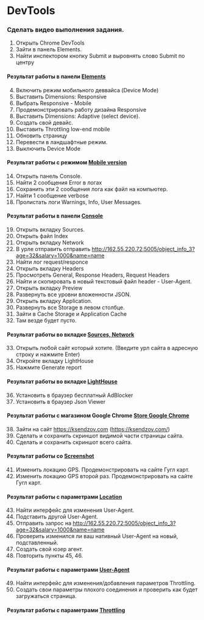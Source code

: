 # DevTools
### Сделать видео выполнения задания.

1.	Открыть Chrome DevTools
2.	Зайти в панель Elements.
3.	Найти инспектором кнопку Submit и выровнять слово Submit по центру  
#### Результат работы в панели [Elements](https://drive.google.com/file/d/196pEr7OXhII4pt5kRY8lgY-PV-z3ogL6/view?usp=sharing)
4.	Включить режим мобильного деввайса (Device Mode)
5.	Выставить Dimensions: Responsive
6.	Выбрать Responsive - Mobile
7.	Продемонстрировать работу дизайна Responsive
8.	Выставить Dimensions: Adaptive (select device).
9.	Создать свой девайс.
10.	Выставить Throttling low-end mobile
11.	Обновить страницу
12.	Перевести в ландшафтные режим.
13.	Выключить Device Mode
#### Результат работы с режимом [Mobile version](https://drive.google.com/file/d/1HQRoEHaEdyYHVbPm17wIUOMtP2bU7hif/view?usp=sharing)
14.	Открыть панель Console.
15.	Найти 2 сообщения Error в логах
16.	Сохранить эти 2 сообщения лога как файл на компьютер.
17.	Найти 1 сообщение verbose
18.	Пролистать логи Warnings, Info, User Messages.
#### Результат работы в панели [Console](https://drive.google.com/file/d/1ENT3dJ-bTkged5D-HwHU7Hnt-Ep-tM8a/view?usp=sharing)
19.	Открыть вкладку Sources.
20.	Открыть файл Index
21.	Открыть вкладку Network
22.	В урле отправить отправить http://162.55.220.72:5005/object_info_3?age=32&salary=1000&name=name
23.	Найти лог request/responce
24.	Открыть вкладку Headers
25.	Просмотреть General, Response Headers, Request Headers
26.	Найти и скопировать в новый текстовый файл header - User-Agent.
27.	Открыть вкладку Preview
28.	Развернуть все уровни вложенности JSON.
29.	Открыть вкладку Application.
30.	Развернуть все Storage в левом столбце.
31.	Зайти в Cache Storage и Application Cache
32.	Там везде будет пусто.
#### Результат работы во вкладке [Sources, Network](https://drive.google.com/file/d/1gCyWYbxaxQWL4KUYQboTPp8lKpeKKdoB/view?usp=sharing)
33.	Открыть любой сайт который хотите. (Введите урл сайта в адресную строку и нажмите Enter)
34.	Откройте вкладку LightHouse
35.	Нажмите Generate report
#### Результат работы во вкладке [LightHouse](https://drive.google.com/file/d/1-pfYZj6n5l0zq_Qn65GmoE5kR6sfvd2j/view?usp=sharing)
36.	Установить в браузер бесплатный AdBlocker
37.	Установить в браузер Json Viewer
#### Результат работы с магазином Google Chrome [Store Google Chrome](https://drive.google.com/file/d/1RlkR_fhNdIUAi1zeoN-f4LjQ85LWGWcc/view?usp=sharing)
38.	Зайти на сайт https://ksendzov.com (https://ksendzov.com/)
39.	Сделать и сохранить скриншот видимой части страницы сайта.
40.	Сделать и сохранить скриншот всего сайта.
#### Результат работы со [Screenshot](https://drive.google.com/file/d/1aPJhZmoAl_kBMeG3X0seBTiyLKj_EcZV/view?usp=sharing)
41.	Изменить локацию GPS. Продемонстрировать на сайте Гугл карт.
42.	Изменить локацию GPS второй раз. Продемонстрировать на сайте Гугл карт.
#### Результат работы с параметрами [Location](https://drive.google.com/file/d/1T7AHfmqUtySEAqwi-oyB_ltqlxXxTpX1/view?usp=sharing)
43.	Найти интерфейс для изменения User-Agent.
44.	Подставить другой User-Agent.
45.	Отправить запрос на http://162.55.220.72:5005/object_info_3?age=32&salary=1000&name=name
46.	Проверить изменился ли ваш нативный User-Agent на новый, подставленный.
47.	Создать свой юзер агент.
48.	Повторить пункты 45, 46.
#### Результат работы с параметрами [User-Agent](https://drive.google.com/file/d/1tAaJcBaw0A3-sfLE0J2yh6uSqZvhMGKC/view?usp=sharing)
49.	Найти интерфейс для изменения/добавления параметров Throttling.
50.	Создать свои параметры плохого соединения и проверить как будет загружаться страница.
#### Результат работы с параметрами [Throttling](https://drive.google.com/file/d/14sLZmxnByzaGuZPCjgudD9c9abaWqM-H/view?usp=sharing)
